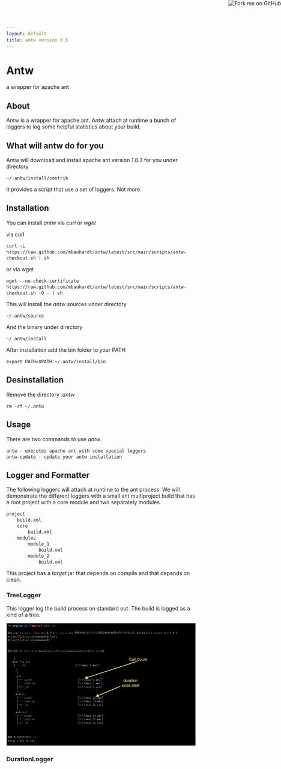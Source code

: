 ```yaml
---
layout: default
title: antw version 0.5
---
```


<a href="https://github.com/mbauhardt/antw"><img style="position: absolute; top: 0; right: 0; border: 0;" src="http://s3.amazonaws.com/github/ribbons/forkme_right_darkblue_121621.png" alt="Fork me on GitHub" /></a>





# Antw
a wrapper for apache ant





## About
Antw is a wrapper for apache ant. Antw attach at runtime a bunch of loggers to log some helpful statistics about your build.





## What will antw do for you
Antw will download and install apache ant version 1.8.3 for you under directory
    
    ~/.antw/install/contrib

It provides a script that use a set of loggers. Not more.





## Installation
You can install *antw* via *curl* or *wget*  

via curl

    curl -L https://raw.github.com/mbauhardt/antw/latest/src/main/scripts/antw-checkout.sh | sh

or via wget

    wget --no-check-certificate https://raw.github.com/mbauhardt/antw/latest/src/main/scripts/antw-checkout.sh -O - | sh


This will install the *antw* sources under directory

    ~/.antw/source

And the binary under directory

    ~/.antw/install

After installation add the bin folder to your PATH

    export PATH=$PATH:~/.antw/install/bin





## Desinstallation
Remove the directory *.antw*

    rm -rf ~/.antw





## Usage
There are two commands to use *antw*.

    antw - executes apache ant with some special loggers
    antw-update - update your antw installation



## Logger and Formatter
The following loggers will attach at runtime to the ant process. We will demonstrate the different loggers with a small ant multiproject build that has a root project with a core module and two separately modules.

    project
        build.xml
        core
            build.xml
        modules
            module_1
                build.xml
            module_2
                build.xml

This project has a *target* jar that depends on compile and that depends on clean.



### TreeLogger
This logger log the build process on standard out. The build is logged as a kind of a tree.

![TreeLogger](tree_logger.png)

### DurationLogger




